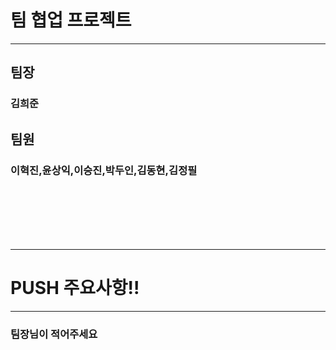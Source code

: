 # 팀 협업 프로젝트

---

## 팀장 
### 김희준
## 팀원 
### 이혁진,윤상익,이승진,박두인,김동현,김정필
<br><br><br><br><br>







---
# **PUSH 주요사항!!**

---

### 팀장님이 적어주세요